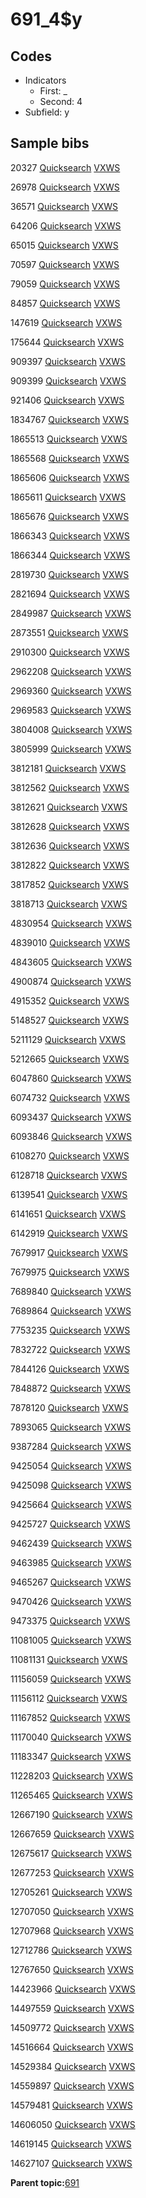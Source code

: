 # 691\_4$y

## Codes

-   Indicators
    -   First: \_
    -   Second: 4
-   Subfield: y

## Sample bibs

20327 [Quicksearch](https://search.library.yale.edu/catalog/20327) [VXWS](http://prodorbis.library.yale.edu:7014/vxws/GetHoldingsService?bibId=20327)

26978 [Quicksearch](https://search.library.yale.edu/catalog/26978) [VXWS](http://prodorbis.library.yale.edu:7014/vxws/GetHoldingsService?bibId=26978)

36571 [Quicksearch](https://search.library.yale.edu/catalog/36571) [VXWS](http://prodorbis.library.yale.edu:7014/vxws/GetHoldingsService?bibId=36571)

64206 [Quicksearch](https://search.library.yale.edu/catalog/64206) [VXWS](http://prodorbis.library.yale.edu:7014/vxws/GetHoldingsService?bibId=64206)

65015 [Quicksearch](https://search.library.yale.edu/catalog/65015) [VXWS](http://prodorbis.library.yale.edu:7014/vxws/GetHoldingsService?bibId=65015)

70597 [Quicksearch](https://search.library.yale.edu/catalog/70597) [VXWS](http://prodorbis.library.yale.edu:7014/vxws/GetHoldingsService?bibId=70597)

79059 [Quicksearch](https://search.library.yale.edu/catalog/79059) [VXWS](http://prodorbis.library.yale.edu:7014/vxws/GetHoldingsService?bibId=79059)

84857 [Quicksearch](https://search.library.yale.edu/catalog/84857) [VXWS](http://prodorbis.library.yale.edu:7014/vxws/GetHoldingsService?bibId=84857)

147619 [Quicksearch](https://search.library.yale.edu/catalog/147619) [VXWS](http://prodorbis.library.yale.edu:7014/vxws/GetHoldingsService?bibId=147619)

175644 [Quicksearch](https://search.library.yale.edu/catalog/175644) [VXWS](http://prodorbis.library.yale.edu:7014/vxws/GetHoldingsService?bibId=175644)

909397 [Quicksearch](https://search.library.yale.edu/catalog/909397) [VXWS](http://prodorbis.library.yale.edu:7014/vxws/GetHoldingsService?bibId=909397)

909399 [Quicksearch](https://search.library.yale.edu/catalog/909399) [VXWS](http://prodorbis.library.yale.edu:7014/vxws/GetHoldingsService?bibId=909399)

921406 [Quicksearch](https://search.library.yale.edu/catalog/921406) [VXWS](http://prodorbis.library.yale.edu:7014/vxws/GetHoldingsService?bibId=921406)

1834767 [Quicksearch](https://search.library.yale.edu/catalog/1834767) [VXWS](http://prodorbis.library.yale.edu:7014/vxws/GetHoldingsService?bibId=1834767)

1865513 [Quicksearch](https://search.library.yale.edu/catalog/1865513) [VXWS](http://prodorbis.library.yale.edu:7014/vxws/GetHoldingsService?bibId=1865513)

1865568 [Quicksearch](https://search.library.yale.edu/catalog/1865568) [VXWS](http://prodorbis.library.yale.edu:7014/vxws/GetHoldingsService?bibId=1865568)

1865606 [Quicksearch](https://search.library.yale.edu/catalog/1865606) [VXWS](http://prodorbis.library.yale.edu:7014/vxws/GetHoldingsService?bibId=1865606)

1865611 [Quicksearch](https://search.library.yale.edu/catalog/1865611) [VXWS](http://prodorbis.library.yale.edu:7014/vxws/GetHoldingsService?bibId=1865611)

1865676 [Quicksearch](https://search.library.yale.edu/catalog/1865676) [VXWS](http://prodorbis.library.yale.edu:7014/vxws/GetHoldingsService?bibId=1865676)

1866343 [Quicksearch](https://search.library.yale.edu/catalog/1866343) [VXWS](http://prodorbis.library.yale.edu:7014/vxws/GetHoldingsService?bibId=1866343)

1866344 [Quicksearch](https://search.library.yale.edu/catalog/1866344) [VXWS](http://prodorbis.library.yale.edu:7014/vxws/GetHoldingsService?bibId=1866344)

2819730 [Quicksearch](https://search.library.yale.edu/catalog/2819730) [VXWS](http://prodorbis.library.yale.edu:7014/vxws/GetHoldingsService?bibId=2819730)

2821694 [Quicksearch](https://search.library.yale.edu/catalog/2821694) [VXWS](http://prodorbis.library.yale.edu:7014/vxws/GetHoldingsService?bibId=2821694)

2849987 [Quicksearch](https://search.library.yale.edu/catalog/2849987) [VXWS](http://prodorbis.library.yale.edu:7014/vxws/GetHoldingsService?bibId=2849987)

2873551 [Quicksearch](https://search.library.yale.edu/catalog/2873551) [VXWS](http://prodorbis.library.yale.edu:7014/vxws/GetHoldingsService?bibId=2873551)

2910300 [Quicksearch](https://search.library.yale.edu/catalog/2910300) [VXWS](http://prodorbis.library.yale.edu:7014/vxws/GetHoldingsService?bibId=2910300)

2962208 [Quicksearch](https://search.library.yale.edu/catalog/2962208) [VXWS](http://prodorbis.library.yale.edu:7014/vxws/GetHoldingsService?bibId=2962208)

2969360 [Quicksearch](https://search.library.yale.edu/catalog/2969360) [VXWS](http://prodorbis.library.yale.edu:7014/vxws/GetHoldingsService?bibId=2969360)

2969583 [Quicksearch](https://search.library.yale.edu/catalog/2969583) [VXWS](http://prodorbis.library.yale.edu:7014/vxws/GetHoldingsService?bibId=2969583)

3804008 [Quicksearch](https://search.library.yale.edu/catalog/3804008) [VXWS](http://prodorbis.library.yale.edu:7014/vxws/GetHoldingsService?bibId=3804008)

3805999 [Quicksearch](https://search.library.yale.edu/catalog/3805999) [VXWS](http://prodorbis.library.yale.edu:7014/vxws/GetHoldingsService?bibId=3805999)

3812181 [Quicksearch](https://search.library.yale.edu/catalog/3812181) [VXWS](http://prodorbis.library.yale.edu:7014/vxws/GetHoldingsService?bibId=3812181)

3812562 [Quicksearch](https://search.library.yale.edu/catalog/3812562) [VXWS](http://prodorbis.library.yale.edu:7014/vxws/GetHoldingsService?bibId=3812562)

3812621 [Quicksearch](https://search.library.yale.edu/catalog/3812621) [VXWS](http://prodorbis.library.yale.edu:7014/vxws/GetHoldingsService?bibId=3812621)

3812628 [Quicksearch](https://search.library.yale.edu/catalog/3812628) [VXWS](http://prodorbis.library.yale.edu:7014/vxws/GetHoldingsService?bibId=3812628)

3812636 [Quicksearch](https://search.library.yale.edu/catalog/3812636) [VXWS](http://prodorbis.library.yale.edu:7014/vxws/GetHoldingsService?bibId=3812636)

3812822 [Quicksearch](https://search.library.yale.edu/catalog/3812822) [VXWS](http://prodorbis.library.yale.edu:7014/vxws/GetHoldingsService?bibId=3812822)

3817852 [Quicksearch](https://search.library.yale.edu/catalog/3817852) [VXWS](http://prodorbis.library.yale.edu:7014/vxws/GetHoldingsService?bibId=3817852)

3818713 [Quicksearch](https://search.library.yale.edu/catalog/3818713) [VXWS](http://prodorbis.library.yale.edu:7014/vxws/GetHoldingsService?bibId=3818713)

4830954 [Quicksearch](https://search.library.yale.edu/catalog/4830954) [VXWS](http://prodorbis.library.yale.edu:7014/vxws/GetHoldingsService?bibId=4830954)

4839010 [Quicksearch](https://search.library.yale.edu/catalog/4839010) [VXWS](http://prodorbis.library.yale.edu:7014/vxws/GetHoldingsService?bibId=4839010)

4843605 [Quicksearch](https://search.library.yale.edu/catalog/4843605) [VXWS](http://prodorbis.library.yale.edu:7014/vxws/GetHoldingsService?bibId=4843605)

4900874 [Quicksearch](https://search.library.yale.edu/catalog/4900874) [VXWS](http://prodorbis.library.yale.edu:7014/vxws/GetHoldingsService?bibId=4900874)

4915352 [Quicksearch](https://search.library.yale.edu/catalog/4915352) [VXWS](http://prodorbis.library.yale.edu:7014/vxws/GetHoldingsService?bibId=4915352)

5148527 [Quicksearch](https://search.library.yale.edu/catalog/5148527) [VXWS](http://prodorbis.library.yale.edu:7014/vxws/GetHoldingsService?bibId=5148527)

5211129 [Quicksearch](https://search.library.yale.edu/catalog/5211129) [VXWS](http://prodorbis.library.yale.edu:7014/vxws/GetHoldingsService?bibId=5211129)

5212665 [Quicksearch](https://search.library.yale.edu/catalog/5212665) [VXWS](http://prodorbis.library.yale.edu:7014/vxws/GetHoldingsService?bibId=5212665)

6047860 [Quicksearch](https://search.library.yale.edu/catalog/6047860) [VXWS](http://prodorbis.library.yale.edu:7014/vxws/GetHoldingsService?bibId=6047860)

6074732 [Quicksearch](https://search.library.yale.edu/catalog/6074732) [VXWS](http://prodorbis.library.yale.edu:7014/vxws/GetHoldingsService?bibId=6074732)

6093437 [Quicksearch](https://search.library.yale.edu/catalog/6093437) [VXWS](http://prodorbis.library.yale.edu:7014/vxws/GetHoldingsService?bibId=6093437)

6093846 [Quicksearch](https://search.library.yale.edu/catalog/6093846) [VXWS](http://prodorbis.library.yale.edu:7014/vxws/GetHoldingsService?bibId=6093846)

6108270 [Quicksearch](https://search.library.yale.edu/catalog/6108270) [VXWS](http://prodorbis.library.yale.edu:7014/vxws/GetHoldingsService?bibId=6108270)

6128718 [Quicksearch](https://search.library.yale.edu/catalog/6128718) [VXWS](http://prodorbis.library.yale.edu:7014/vxws/GetHoldingsService?bibId=6128718)

6139541 [Quicksearch](https://search.library.yale.edu/catalog/6139541) [VXWS](http://prodorbis.library.yale.edu:7014/vxws/GetHoldingsService?bibId=6139541)

6141651 [Quicksearch](https://search.library.yale.edu/catalog/6141651) [VXWS](http://prodorbis.library.yale.edu:7014/vxws/GetHoldingsService?bibId=6141651)

6142919 [Quicksearch](https://search.library.yale.edu/catalog/6142919) [VXWS](http://prodorbis.library.yale.edu:7014/vxws/GetHoldingsService?bibId=6142919)

7679917 [Quicksearch](https://search.library.yale.edu/catalog/7679917) [VXWS](http://prodorbis.library.yale.edu:7014/vxws/GetHoldingsService?bibId=7679917)

7679975 [Quicksearch](https://search.library.yale.edu/catalog/7679975) [VXWS](http://prodorbis.library.yale.edu:7014/vxws/GetHoldingsService?bibId=7679975)

7689840 [Quicksearch](https://search.library.yale.edu/catalog/7689840) [VXWS](http://prodorbis.library.yale.edu:7014/vxws/GetHoldingsService?bibId=7689840)

7689864 [Quicksearch](https://search.library.yale.edu/catalog/7689864) [VXWS](http://prodorbis.library.yale.edu:7014/vxws/GetHoldingsService?bibId=7689864)

7753235 [Quicksearch](https://search.library.yale.edu/catalog/7753235) [VXWS](http://prodorbis.library.yale.edu:7014/vxws/GetHoldingsService?bibId=7753235)

7832722 [Quicksearch](https://search.library.yale.edu/catalog/7832722) [VXWS](http://prodorbis.library.yale.edu:7014/vxws/GetHoldingsService?bibId=7832722)

7844126 [Quicksearch](https://search.library.yale.edu/catalog/7844126) [VXWS](http://prodorbis.library.yale.edu:7014/vxws/GetHoldingsService?bibId=7844126)

7848872 [Quicksearch](https://search.library.yale.edu/catalog/7848872) [VXWS](http://prodorbis.library.yale.edu:7014/vxws/GetHoldingsService?bibId=7848872)

7878120 [Quicksearch](https://search.library.yale.edu/catalog/7878120) [VXWS](http://prodorbis.library.yale.edu:7014/vxws/GetHoldingsService?bibId=7878120)

7893065 [Quicksearch](https://search.library.yale.edu/catalog/7893065) [VXWS](http://prodorbis.library.yale.edu:7014/vxws/GetHoldingsService?bibId=7893065)

9387284 [Quicksearch](https://search.library.yale.edu/catalog/9387284) [VXWS](http://prodorbis.library.yale.edu:7014/vxws/GetHoldingsService?bibId=9387284)

9425054 [Quicksearch](https://search.library.yale.edu/catalog/9425054) [VXWS](http://prodorbis.library.yale.edu:7014/vxws/GetHoldingsService?bibId=9425054)

9425098 [Quicksearch](https://search.library.yale.edu/catalog/9425098) [VXWS](http://prodorbis.library.yale.edu:7014/vxws/GetHoldingsService?bibId=9425098)

9425664 [Quicksearch](https://search.library.yale.edu/catalog/9425664) [VXWS](http://prodorbis.library.yale.edu:7014/vxws/GetHoldingsService?bibId=9425664)

9425727 [Quicksearch](https://search.library.yale.edu/catalog/9425727) [VXWS](http://prodorbis.library.yale.edu:7014/vxws/GetHoldingsService?bibId=9425727)

9462439 [Quicksearch](https://search.library.yale.edu/catalog/9462439) [VXWS](http://prodorbis.library.yale.edu:7014/vxws/GetHoldingsService?bibId=9462439)

9463985 [Quicksearch](https://search.library.yale.edu/catalog/9463985) [VXWS](http://prodorbis.library.yale.edu:7014/vxws/GetHoldingsService?bibId=9463985)

9465267 [Quicksearch](https://search.library.yale.edu/catalog/9465267) [VXWS](http://prodorbis.library.yale.edu:7014/vxws/GetHoldingsService?bibId=9465267)

9470426 [Quicksearch](https://search.library.yale.edu/catalog/9470426) [VXWS](http://prodorbis.library.yale.edu:7014/vxws/GetHoldingsService?bibId=9470426)

9473375 [Quicksearch](https://search.library.yale.edu/catalog/9473375) [VXWS](http://prodorbis.library.yale.edu:7014/vxws/GetHoldingsService?bibId=9473375)

11081005 [Quicksearch](https://search.library.yale.edu/catalog/11081005) [VXWS](http://prodorbis.library.yale.edu:7014/vxws/GetHoldingsService?bibId=11081005)

11081131 [Quicksearch](https://search.library.yale.edu/catalog/11081131) [VXWS](http://prodorbis.library.yale.edu:7014/vxws/GetHoldingsService?bibId=11081131)

11156059 [Quicksearch](https://search.library.yale.edu/catalog/11156059) [VXWS](http://prodorbis.library.yale.edu:7014/vxws/GetHoldingsService?bibId=11156059)

11156112 [Quicksearch](https://search.library.yale.edu/catalog/11156112) [VXWS](http://prodorbis.library.yale.edu:7014/vxws/GetHoldingsService?bibId=11156112)

11167852 [Quicksearch](https://search.library.yale.edu/catalog/11167852) [VXWS](http://prodorbis.library.yale.edu:7014/vxws/GetHoldingsService?bibId=11167852)

11170040 [Quicksearch](https://search.library.yale.edu/catalog/11170040) [VXWS](http://prodorbis.library.yale.edu:7014/vxws/GetHoldingsService?bibId=11170040)

11183347 [Quicksearch](https://search.library.yale.edu/catalog/11183347) [VXWS](http://prodorbis.library.yale.edu:7014/vxws/GetHoldingsService?bibId=11183347)

11228203 [Quicksearch](https://search.library.yale.edu/catalog/11228203) [VXWS](http://prodorbis.library.yale.edu:7014/vxws/GetHoldingsService?bibId=11228203)

11265465 [Quicksearch](https://search.library.yale.edu/catalog/11265465) [VXWS](http://prodorbis.library.yale.edu:7014/vxws/GetHoldingsService?bibId=11265465)

12667190 [Quicksearch](https://search.library.yale.edu/catalog/12667190) [VXWS](http://prodorbis.library.yale.edu:7014/vxws/GetHoldingsService?bibId=12667190)

12667659 [Quicksearch](https://search.library.yale.edu/catalog/12667659) [VXWS](http://prodorbis.library.yale.edu:7014/vxws/GetHoldingsService?bibId=12667659)

12675617 [Quicksearch](https://search.library.yale.edu/catalog/12675617) [VXWS](http://prodorbis.library.yale.edu:7014/vxws/GetHoldingsService?bibId=12675617)

12677253 [Quicksearch](https://search.library.yale.edu/catalog/12677253) [VXWS](http://prodorbis.library.yale.edu:7014/vxws/GetHoldingsService?bibId=12677253)

12705261 [Quicksearch](https://search.library.yale.edu/catalog/12705261) [VXWS](http://prodorbis.library.yale.edu:7014/vxws/GetHoldingsService?bibId=12705261)

12707050 [Quicksearch](https://search.library.yale.edu/catalog/12707050) [VXWS](http://prodorbis.library.yale.edu:7014/vxws/GetHoldingsService?bibId=12707050)

12707968 [Quicksearch](https://search.library.yale.edu/catalog/12707968) [VXWS](http://prodorbis.library.yale.edu:7014/vxws/GetHoldingsService?bibId=12707968)

12712786 [Quicksearch](https://search.library.yale.edu/catalog/12712786) [VXWS](http://prodorbis.library.yale.edu:7014/vxws/GetHoldingsService?bibId=12712786)

12767650 [Quicksearch](https://search.library.yale.edu/catalog/12767650) [VXWS](http://prodorbis.library.yale.edu:7014/vxws/GetHoldingsService?bibId=12767650)

14423966 [Quicksearch](https://search.library.yale.edu/catalog/14423966) [VXWS](http://prodorbis.library.yale.edu:7014/vxws/GetHoldingsService?bibId=14423966)

14497559 [Quicksearch](https://search.library.yale.edu/catalog/14497559) [VXWS](http://prodorbis.library.yale.edu:7014/vxws/GetHoldingsService?bibId=14497559)

14509772 [Quicksearch](https://search.library.yale.edu/catalog/14509772) [VXWS](http://prodorbis.library.yale.edu:7014/vxws/GetHoldingsService?bibId=14509772)

14516664 [Quicksearch](https://search.library.yale.edu/catalog/14516664) [VXWS](http://prodorbis.library.yale.edu:7014/vxws/GetHoldingsService?bibId=14516664)

14529384 [Quicksearch](https://search.library.yale.edu/catalog/14529384) [VXWS](http://prodorbis.library.yale.edu:7014/vxws/GetHoldingsService?bibId=14529384)

14559897 [Quicksearch](https://search.library.yale.edu/catalog/14559897) [VXWS](http://prodorbis.library.yale.edu:7014/vxws/GetHoldingsService?bibId=14559897)

14579481 [Quicksearch](https://search.library.yale.edu/catalog/14579481) [VXWS](http://prodorbis.library.yale.edu:7014/vxws/GetHoldingsService?bibId=14579481)

14606050 [Quicksearch](https://search.library.yale.edu/catalog/14606050) [VXWS](http://prodorbis.library.yale.edu:7014/vxws/GetHoldingsService?bibId=14606050)

14619145 [Quicksearch](https://search.library.yale.edu/catalog/14619145) [VXWS](http://prodorbis.library.yale.edu:7014/vxws/GetHoldingsService?bibId=14619145)

14627107 [Quicksearch](https://search.library.yale.edu/catalog/14627107) [VXWS](http://prodorbis.library.yale.edu:7014/vxws/GetHoldingsService?bibId=14627107)

**Parent topic:**[691](../../tags/691/691.md)

